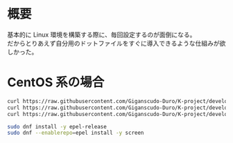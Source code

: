 # 概要
基本的に Linux 環境を構築する際に、毎回設定するのが面倒になる。  
だからとりあえず自分用のドットファイルをすぐに導入できるような仕組みが欲しかった。  


# CentOS 系の場合
```sh
curl https://raw.githubusercontent.com/Giganscudo-Duro/K-project/develop/99-Knowhow_DotFile/00-Linux/vimrc -o ~/.vimrc
curl https://raw.githubusercontent.com/Giganscudo-Duro/K-project/develop/99-Knowhow_DotFile/00-Linux/gvimrc -o ~/.gvimrc
curl https://raw.githubusercontent.com/Giganscudo-Duro/K-project/develop/99-Knowhow_DotFile/00-Linux/screenrc -o ~/.screenrc

sudo dnf install -y epel-release
sudo dnf --enablerepo=epel install -y screen
```
